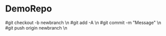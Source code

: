 # DemoRepo

#git checkout -b newbranch \n
#git add -A \n
#git commit -m "Message" \n
#git push origin newbranch \n

